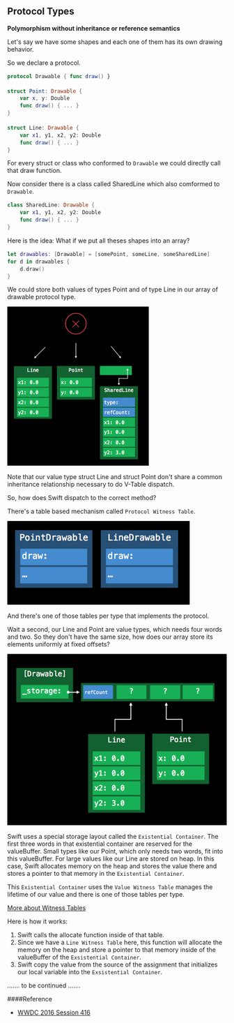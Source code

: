 ## Protocol Types

**Polymorphism without inheritance or reference semantics**

Let's say we have some shapes and each one of them has its own drawing behavior.

So we declare a protocol.

```swift
protocol Drawable { func draw() }

struct Point: Drawable {
	var x, y: Double
	func draw() { ... }
}

struct Line: Drawable {
	var x1, y1, x2, y2: Double
	func draw() { ... }
}
```

For every struct or class who conformed to `Drawable` we could directly call that draw function.

Now consider there is a class called SharedLine which also comformed to `Drawable`.

```swift
class SharedLine: Drawable {
	var x1, y1, x2, y2: Double
	func draw() { ... }
}
```

Here is the idea: What if we put all theses shapes into an array?

```swift
let drawables: [Drawable] = [somePoint, someLine, someSharedLine]
for d in drawables {
	d.draw()
}
```
We could store both values of types Point and of type Line in our array of drawable protocol type.

<img src="/assets/images/Dynamic dispatch without a V-Table.png">

Note that our value type struct Line and struct Point don't share a common inheritance relationship necessary to do V-Table dispatch.

So, how does Swift dispatch to the correct method?

There's a table based mechanism called `Protocol Witness Table`.

<img src="/assets/images/Protocol Witness Table.png">

And there's one of those tables per type that implements the protocol.

Wait a second, our Line and Point are value types, which needs four words and two. So they don't have the same size, how does our array store its elements uniformly at fixed offsets?

<img src="/assets/images/Store Values Uniformly.png">

Swift uses a special storage layout called the `Existential Container`.
The first three words in that existential container are reserved for the valueBuffer. Small types like our Point, which only needs two words, fit into this valueBuffer.
For large values like our Line are stored on heap. In this case, Swift allocates memory on the heap and stores the value there and stores a pointer to that memory in the `Existential Container`.

This `Existential Container` uses the `Value Witness Table` manages the lifetime of our value and there is one of those tables per type.

[More about Witness Tables](https://github.com/apple/swift/blob/master/docs/SIL.rst#vtables)

Here is how it works:

1. Swift calls the allocate function inside of that table.
2. Since we have a `Line Witness Table` here, this function will allocate the memory on the heap and store a pointer to that memory inside of the valueBuffer of the `Exsistential Container`.
3. Swift copy the value from the source of the assignment that initializes our local variable into the `Exsistential Container`.

....... to be continued .......


####Reference
- [WWDC 2016 Session 416](https://developer.apple.com/videos/play/wwdc2016/416)